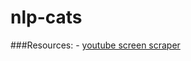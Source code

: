 # nlp-cats

###Resources:
    - [youtube screen scraper](https://gist.github.com/ljmccarthy/6796103)

